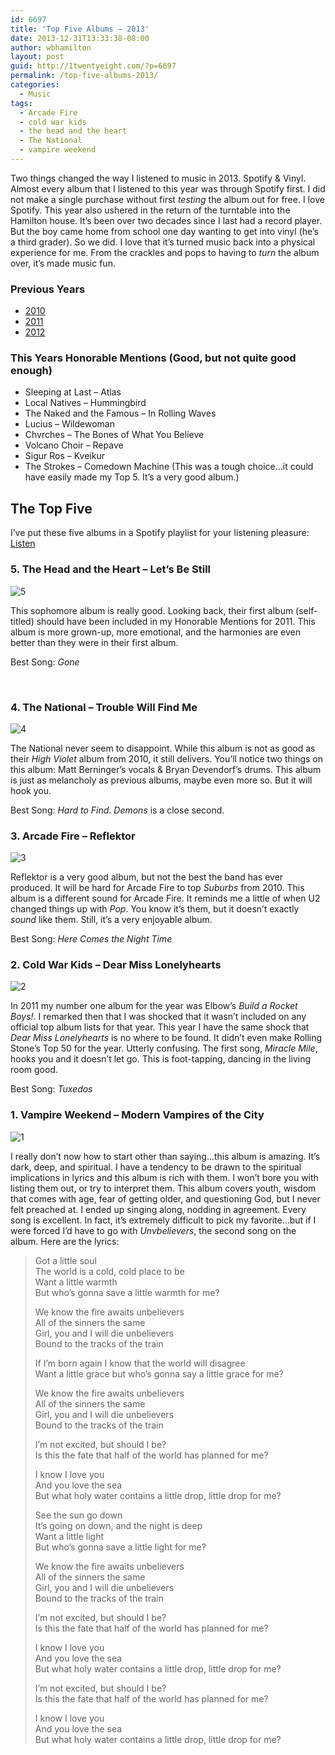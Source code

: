 ```yaml
---
id: 6697
title: 'Top Five Albums — 2013'
date: 2013-12-31T13:33:38-08:00
author: wbhamilton
layout: post
guid: http://1twentyeight.com/?p=6697
permalink: /top-five-albums-2013/
categories:
  - Music
tags:
  - Arcade Fire
  - cold war kids
  - the head and the heart
  - The National
  - vampire weekend
---
```

Two things changed the way I listened to music in 2013. Spotify & Vinyl. Almost every album that I listened to this year was through Spotify first. I did not make a single purchase without first _testing_ the album out for free. I love Spotify. This year also ushered in the return of the turntable into the Hamilton house. It’s been over two decades since I last had a record player. But the boy came home from school one day wanting to get into vinyl (he’s a third grader). So we did. I love that it’s turned music back into a physical experience for me. From the crackles and pops to having to _turn_ the album over, it’s made music fun.

### Previous Years

  * [2010](http://1twentyeight.com/top-five-albums%E2%80%942010/)
  * [2011](http://1twentyeight.com/top-five-albums-2011/)
  * [2012](http://1twentyeight.com/top-five-albums-2012/)

### This Years Honorable Mentions (Good, but not quite good enough)

  * Sleeping at Last &ndash; Atlas
  * Local Natives &ndash; Hummingbird
  * The Naked and the Famous &ndash; In Rolling Waves
  * Lucius &ndash; Wildewoman
  * Chvrches &ndash; The Bones of What You Believe
  * Volcano Choir &ndash; Repave
  * Sigur Ros &ndash; Kveikur
  * The Strokes &ndash; Comedown Machine (This was a tough choice…it could have easily made my Top 5. It’s a very good album.)

## The Top Five

I&#8217;ve put these five albums in a Spotify playlist for your listening pleasure: [Listen](http://d.pr/bcFl)

### 5. The Head and the Heart &ndash; Let’s Be Still

<img src="https://s3.amazonaws.com/1twentyeight/uploads/five.jpg" alt="5" class="alignleft" />

This sophomore album is really good. Looking back, their first album (self-titled) should have been included in my Honorable Mentions for 2011. This album is more grown-up, more emotional, and the harmonies are even better than they were in their first album.

Best Song: _Gone_

&nbsp;

### 4. The National &ndash; Trouble Will Find Me

<img src="https://s3.amazonaws.com/1twentyeight/uploads/four.jpg" alt="4" class="alignleft" />

The National never seem to disappoint. While this album is not as good as their _High Violet_ album from 2010, it still delivers. You’ll notice two things on this album: Matt Berninger’s vocals & Bryan Devendorf’s drums. This album is just as melancholy as previous albums, maybe even more so. But it will hook you.

Best Song: _Hard to Find_. _Demons_ is a close second.

### 3. Arcade Fire &ndash; Reflektor

<img src="https://s3.amazonaws.com/1twentyeight/uploads/three.jpg" alt="3" class="alignleft" />

Reflektor is a very good album, but not the best the band has ever produced. It will be hard for Arcade Fire to top _Suburbs_ from 2010. This album is a different sound for Arcade Fire. It reminds me a little of when U2 changed things up with _Pop_. You know it’s them, but it doesn’t exactly _sound_ like them. Still, it’s a very enjoyable album.

Best Song: _Here Comes the Night Time_

### 2. Cold War Kids &ndash; Dear Miss Lonelyhearts

<img src="https://s3.amazonaws.com/1twentyeight/uploads/two.jpg" alt="2" class="alignleft" />

In 2011 my number one album for the year was Elbow’s _Build a Rocket Boys!_. I remarked then that I was shocked that it wasn’t included on any official top album lists for that year. This year I have the same shock that _Dear Miss Lonelyhearts_ is no where to be found. It didn’t even make Rolling Stone’s Top 50 for the year. Utterly confusing. The first song, _Miracle Mile_, hooks you and it doesn’t let go. This is foot-tapping, dancing in the living room good.

Best Song: _Tuxedos_

### 1. Vampire Weekend &ndash; Modern Vampires of the City

<img src="https://s3.amazonaws.com/1twentyeight/uploads/one.jpg" alt="1" class="alignleft" />

I really don’t now how to start other than saying…this album is amazing. It’s dark, deep, and spiritual. I have a tendency to be drawn to the spiritual implications in lyrics and this album is rich with them. I won’t bore you with listing them out, or try to interpret them. This album covers youth, wisdom that comes with age, fear of getting older, and questioning God, but I never felt preached at. I ended up singing along, nodding in agreement. Every song is excellent. In fact, it’s extremely difficult to pick my favorite…but if I were forced I’d have to go with _Unvbelievers_, the second song on the album. Here are the lyrics:

> Got a little soul  
> The world is a cold, cold place to be  
> Want a little warmth  
> But who’s gonna save a little warmth for me?
>
> We know the fire awaits unbelievers  
> All of the sinners the same  
> Girl, you and I will die unbelievers  
> Bound to the tracks of the train
>
> If I’m born again I know that the world will disagree  
> Want a little grace but who’s gonna say a little grace for me?
>
> We know the fire awaits unbelievers  
> All of the sinners the same  
> Girl, you and I will die unbelievers  
> Bound to the tracks of the train
>
> I’m not excited, but should I be?  
> Is this the fate that half of the world has planned for me?
>
> I know I love you  
> And you love the sea  
> But what holy water contains a little drop, little drop for me?
>
> See the sun go down  
> It’s going on down, and the night is deep  
> Want a little light  
> But who’s gonna save a little light for me?
>
> We know the fire awaits unbelievers  
> All of the sinners the same  
> Girl, you and I will die unbelievers  
> Bound to the tracks of the train
>
> I’m not excited, but should I be?  
> Is this the fate that half of the world has planned for me?
>
> I know I love you  
> And you love the sea  
> But what holy water contains a little drop, little drop for me?
>
> I’m not excited, but should I be?  
> Is this the fate that half of the world has planned for me?
>
> I know I love you  
> And you love the sea  
> But what holy water contains a little drop, little drop for me?
